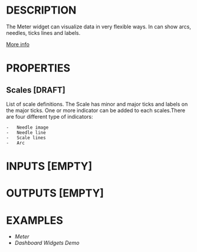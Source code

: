 # DESCRIPTION

The Meter widget can visualize data in very flexible ways. In can show arcs, needles, ticks lines and labels.

[More info](https://docs.lvgl.io/8.3/widgets/extra/meter.html)

# PROPERTIES

## Scales [DRAFT]

List of scale definitions. The Scale has minor and major ticks and labels on the major ticks. One or more indicator can be added to each scales.There are four different type of indicators:

    -   Needle image
    -   Needle line
    -   Scale lines
    -   Arc

# INPUTS [EMPTY]

# OUTPUTS [EMPTY]

# EXAMPLES

-   _Meter_
-   _Dashboard Widgets Demo_
